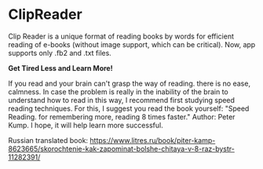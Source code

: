 # ClipReader
Clip Reader is a unique format of reading books by words for efficient reading of e-books (without image support, which can be critical). Now, app supports only .fb2 and .txt files.

**Get Tired Less and Learn More!**

If you read and your brain can't grasp the way of reading. there is no ease, calmness. In case the problem is really in the inability of the brain to understand how to read in this way, I recommend first studying speed reading techniques. For this, I suggest you read the book yourself: "Speed ​​Reading. for remembering more, reading 8 times faster." Author: Peter Kump. I hope, it will help learn more successful.

Russian translated book: https://www.litres.ru/book/piter-kamp-8623665/skorochtenie-kak-zapominat-bolshe-chitaya-v-8-raz-bystr-11282391/
